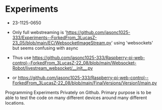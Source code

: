 # Experiments
* 23-1125-0650
* Only full webstreaming is 'https://github.com/jasonc1025-333/Experiments--ForkedFrom_3LucasZ-23_05/blob/main/EC/WebsocketImageStream.py' using 'websockets' but seems confusing with async

* Thus use https://github.com/jasonc1025-333/Raspberry-pi-web-control--ForkedFrom_3LucasZ-22_08/blob/main/Websocket-Robot/livestream_websocket/__init__.py

* or https://github.com/jasonc1025-333/Raspberry-pi-web-control--ForkedFrom_3LucasZ-22_08/blob/main/FinalVersions/Version1/main.py
  
Programming Experiments Privately on Github. Primary purpose is to be able to test the code on many different devices around many different locations.
